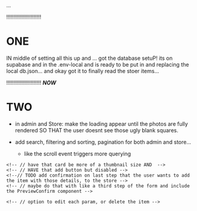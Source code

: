 <!-- // a lot of logic will need to be made bc like it WAS expecting that json list and now i need to UPDATE THROUGHOUT to have it use the db! -->... 



!!!!!!!!!!!!!!!!!!!!!!!
# ONE
<!--TODO first prob need to like have the notes go to database instead of local stopreage. --> IN middle of setting all this up and ... got the database setuP! its on supabase and in the .env-local and is ready to be put in and replacing the local db.json... and okay got it to finally read the stoer items... 
<!-- ! NEXT::: keep going and make ALL necessary changes to accomodate SUpabase migration forom db.json and also the notwes stuff tpp   and set up USER session... just have my stuff in devuser and make acouple others and yea the notes to belong per user?? or commuinal? like hmmm but we want 'added_by' ?-->
!!!!!!!!!!!!!!!!!!!!!!!
*****NOW*****
# TWO
<!-- * okay just keep going and do stuff below: (got the storeItem tags persisting)-->
<!-- ! Work on this next.. and start the linkedIn course yaaa
? THEN.. start to hook it up to the rest of theapp.. connect to  the store items and shit and the admin stuff too 
*  the notes are all about the different products and there will then be an option on each produc card; view any related notes for this product made by you [or others] ... its like a portal...
! click on the note symbol on the storeItemCard => opens up notes view of all notes that relate to that store item... so using like routing for that in the url... also an addNote option from the storeItem itseldf?
? but if you hover over the symbol in the shop.. the popup holds the titles of all the notes related to it...
... and thenlike vickyverky the notesList too
* maybe just something in the top right corner that says which shop itemS it belongs to for teh storeItem and a 



-->

<!-- TODO: make the whpole app be agnostic.... like a total agnostic that could just be skeleton and any kind of data thats realted to eachother could e pluugged into it... or really just great skeleton to use for any starting point wiht a new React App -->

- in admin and Store: make the loading appear until the photos are fully rendered SO THAT the user doesnt see those ugly blank squares.


- add search, filtering and sorting, pagination for both admin and store...
    - like the scroll event triggers more querying

    
<!-- // TODO have a flash notification message thing at top corner to alert users of things happening but not blocking the ui 
// the items getting removed from cart
// added to cart?
// admin items added to store
// admin item updated
-->
<!-- // the final details part of form Steps:  -->
    <!-- // have that card be more of a thumbnail size AND  -->
    <!-- // HAVE that add button but disabled -->
    <!--// TODO add confirmation on last step that the user wants to add the item with those details, to the store -->
    <!-- // maybe do that with like a third step of the form and include the PreviewConfirm component -->


<!-- // - EditForm will list all the current items with a <Stack> and just thumbnail images.. -->
    <!-- // option to edit each param, or delete the item -->
<!-- // add all the credidatiopn needed -->